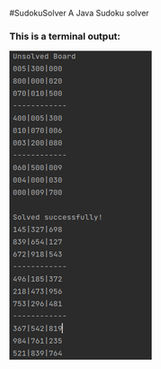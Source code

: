 #SudokuSolver
A Java Sudoku solver 


### This is a terminal output:

<img src = "images/JavaSudokuSolverNoGUI.png">



